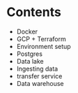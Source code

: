 # Contents
- Docker
- GCP + Terraform
- Environment setup
- Postgres
- Data lake
- Ingesting data
- transfer service
- Data warehouse
